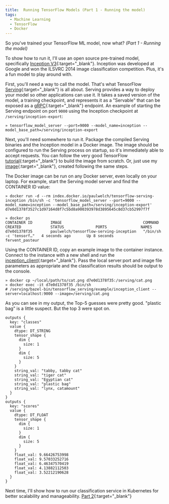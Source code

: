 ```yaml
---
title:  Running TensorFlow Models (Part 1 - Running the model)
tags:
  - Machine Learning
  - TensorFlow
  - Docker
---
```


So you've trained your TensorFlow ML model, now what?  *(Part 1 - Running the model)*

To show how to run it, I'll use an open source pre-trained model, specifically [Inception V3](https://github.com/tensorflow/models/tree/master/research/inception){:target="_blank"}. Inception was developed at Google and won the ILSVRC 2014 image classification competition. Plus, it's a fun model to play around with.

<!--more-->

First, you'll need a way to call the model. That's what TensorFlow [Serving](https://www.tensorflow.org/serving/){:target="_blank"} is all about. Serving provides a way to deploy your model so other applications can use it.  It takes a saved version of the model, a training checkpoint, and represents it as a "Servable" that can be exposed as a [gRPC](https://grpc.io/){:target="_blank"} endpoint. An example of starting the Serving endpoint on port `9000` using the Inception checkpoint at `/serving/inception-export`:

~~~ terminal
» tensorflow_model_server --port=9000 --model_name=inception --model_base_path=/serving/inception-export
~~~

Next, you'll need somewhere to run it. Package the compiled Serving binaries and the Inception model in a Docker image. The image should be configured to run the Serving process on startup, so it's immediately able to accept requests. You can follow the very good TensorFlow [tutorial](https://www.tensorflow.org/serving/serving_inception){:target="_blank"} to build the image from scratch.  Or, just use my [image](https://hub.docker.com/r/paulwelch/tensorflow-serving-inception/){:target="_blank"}, created following the same steps.

The Docker image can be run on any Docker server, even locally on your laptop. For example, start the Serving model server and find the CONTAINER ID value:

~~~ terminal
» docker run -d --rm index.docker.io/paulwelch/tensorflow-serving-inception /bin/sh -c 'tensorflow_model_server --port=9000 --model_name=inception --model_base_path=/serving/inception-export'
d7e0d1378f3527c1d97164d8f7c5bd8a900393978d3895645c8d37cb52997f7f

» docker ps
CONTAINER ID        IMAGE                                    COMMAND                  CREATED             STATUS              PORTS               NAMES
d7e0d1378f35        paulwelch/tensorflow-serving-inception   "/bin/sh -c 'tensorf…"   4 seconds ago       Up 8 seconds                            fervent_pasteur
~~~

Using the CONTAINER ID, copy an example image to the container instance. Connect to the instance with a new shell and run the [inception_client](https://github.com/tensorflow/serving/tree/master/tensorflow_serving/example/inception_client.py){:target="_blank"}. Pass the local server:port and image file parameters as appropriate and the classification results should be output to the console.

~~~ terminal
» docker cp ~/local/path/to/cat.png d7e0d1378f35:/serving/cat.png
» docker exec -it d7e0d1378f35 /bin/sh
# /serving/bazel-bin/tensorflow_serving/example/inception_client --server=localhost:9000 --image=/serving/cat.png
~~~

As you can see in my output, the Top-5 guesses were pretty good. "plastic bag" is a little suspect. But the top 3 were spot on.

~~~ jsonnet
outputs {
  key: "classes"
  value {
    dtype: DT_STRING
    tensor_shape {
      dim {
        size: 1
      }
      dim {
        size: 5
      }
    }
    string_val: "tabby, tabby cat"
    string_val: "tiger cat"
    string_val: "Egyptian cat"
    string_val: "plastic bag"
    string_val: "lynx, catamount"
  }
}
outputs {
  key: "scores"
  value {
    dtype: DT_FLOAT
    tensor_shape {
      dim {
        size: 1
      }
      dim {
        size: 5
      }
    }
    float_val: 9.66426753998
    float_val: 9.57033252716
    float_val: 6.46347570419
    float_val: 4.13882112503
    float_val: 3.52212190628
  }
}
~~~

Next time, I'll show how to run our classification service in Kubernetes for better scalability and manageability.  [Part 2](/2017/12/07/running-tensorflow-p2){:target="_blank"}
